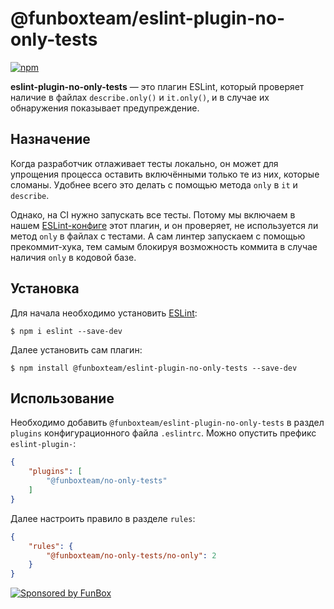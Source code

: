 # @funboxteam/eslint-plugin-no-only-tests

[![npm](https://img.shields.io/npm/v/@funboxteam/eslint-plugin-no-only-tests.svg)](https://www.npmjs.com/package/@funboxteam/eslint-plugin-no-only-tests)

**eslint-plugin-no-only-tests** — это плагин ESLint, который проверяет наличие в файлах `describe.only()` и `it.only()`, и в случае их обнаружения показывает предупреждение.

## Назначение

Когда разработчик отлаживает тесты локально, он может для упрощения процесса оставить включёнными только те из них, 
которые сломаны. Удобнее всего это делать с помощью метода `only` в `it` и `describe`.

Однако, на CI нужно запускать все тесты. 
Потому мы включаем в нашем [ESLint-конфиге](https://github.com/funbox/eslint-config) этот плагин, и он проверяет, 
не используется ли метод `only` в файлах с тестами. А сам линтер запускаем с помощью прекоммит-хука,
тем самым блокируя возможность коммита в случае наличия `only` в кодовой базе.

## Установка

Для начала необходимо установить [ESLint](http://eslint.org):

```
$ npm i eslint --save-dev
```

Далее установить сам плагин:

```
$ npm install @funboxteam/eslint-plugin-no-only-tests --save-dev
```

## Использование

Необходимо добавить `@funboxteam/eslint-plugin-no-only-tests` в раздел `plugins` конфигурационного файла `.eslintrc`.
Можно опустить префикс `eslint-plugin-`:

```json
{
    "plugins": [
        "@funboxteam/no-only-tests"
    ]
}
```

Далее настроить правило в разделе `rules`:


```json
{
    "rules": {
        "@funboxteam/no-only-tests/no-only": 2
    }
}
```

[![Sponsored by FunBox](https://funbox.ru/badges/sponsored_by_funbox_centered.svg)](https://funbox.ru)
